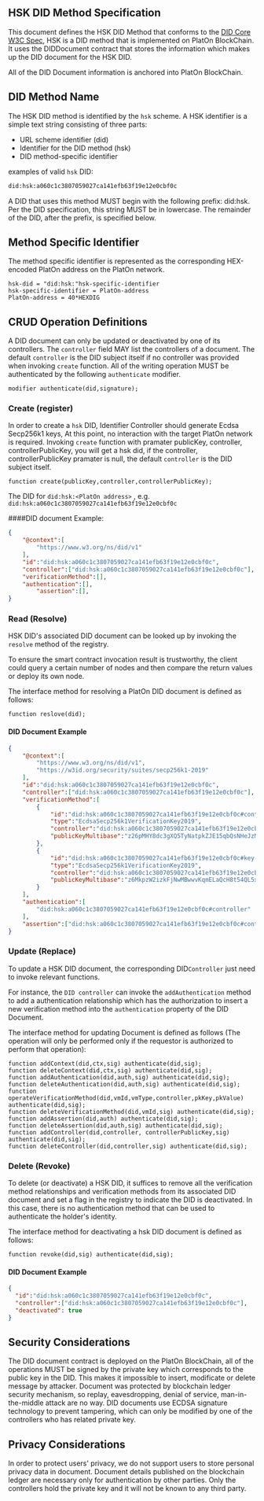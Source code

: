 ## HSK DID Method Specification

This document defines the HSK DID Method that conforms to the [DID Core W3C Spec](https://www.w3.org/TR/did-core), HSK is a DID method that is implemented on PlatOn BlockChain. It uses the DIDDocument contract that stores the information which makes up the DID document for the HSK DID. 

All of the DID Document information is anchored into PlatOn BlockChain. 

## DID Method Name

The HSK DID method is identified by the `hsk` scheme.  A HSK identifier is a simple text string consisting of three parts:

- URL scheme identifier (did)
- Identifier for the DID method (hsk)
- DID method-specific identifier

examples of valid `hsk` DID:

 ```txt
did:hsk:a060c1c3807059027ca141efb63f19e12e0cbf0c
 ```

A DID that uses this method MUST begin with the following prefix: did:hsk. Per the DID specification, this string MUST be in lowercase. The remainder of the DID, after the prefix, is specified below.



## Method Specific Identifier

The method specific identifier is represented as  the corresponding HEX-encoded PlatOn address on the PlatOn network.

```shell
hsk-did = "did:hsk:"hsk-specific-identifier
hsk-specific-identifier = PlatOn-address
PlatOn-address = 40*HEXDIG
```

## CRUD Operation Definitions

A DID document can only be updated or deactivated by one of its controllers. The `controller` field MAY list the controllers of a document. The default `controller` is the DID subject itself if no controller was provided when invoking `create` function. All of the writing operation MUST be authenticated by the following `authenticate` modifier.

```solidity
modifier authenticate(did,signature);
```

### Create (register)

In order to create a `hsk` DID, Identifier Controller should generate Ecdsa Secp256k1 keys,  At this point, no interaction with the target PlatOn network is required. Invoking `create` function with pramater publicKey, controller, controllerPublicKey, you will get a hsk did, if the controller, controllerPublicKey pramater is null, the default `controller` is the DID subject itself.

```solidity
function create(publicKey,controller,controllerPublicKey);
```

The DID  for  `did:hsk:<PlatOn address>` , e.g. `did:hsk:a060c1c3807059027ca141efb63f19e12e0cbf0c`

####DID document Example:

```json
{
    "@context":[
        "https://www.w3.org/ns/did/v1"
    ],
    "id":"did:hsk:a060c1c3807059027ca141efb63f19e12e0cbf0c",
    "controller":["did:hsk:a060c1c3807059027ca141efb63f19e12e0cbf0c"],
    "verificationMethod":[],
    "authentication":[],
		"assertion":[],
}
```

### Read (Resolve)

HSK DID's associated DID document can be looked up by invoking the `resolve` method of the registry.

To ensure the smart contract invocation result is trustworthy, the client could query a certain number of nodes and then compare the return values or deploy its own node.

The interface method for resolving a PlatOn DID document is defined as follows:

```solidity
function reslove(did);
```

#### DID Document Example

```json
{
    "@context":[
        "https://www.w3.org/ns/did/v1",
        "https://w3id.org/security/suites/secp256k1-2019"
    ],
    "id":"did:hsk:a060c1c3807059027ca141efb63f19e12e0cbf0c",
    "controller":["did:hsk:a060c1c3807059027ca141efb63f19e12e0cbf0c"],
    "verificationMethod":[
        {
            "id":"did:hsk:a060c1c3807059027ca141efb63f19e12e0cbf0c#controller",
            "type":"EcdsaSecp256k1VerificationKey2019",
            "controller":"did:hsk:a060c1c3807059027ca141efb63f19e12e0cbf0c",
            "publicKeyMultibase":"z26pMHY8dc3gXQ5TyNatpkZJE15qbQsNHeJzMkWrBaWZivgA14bYgCnGwbzPjVHSPoUBA4EQvdoAMwLSmD3LhBmKh"
        },
        {
            "id":"did:hsk:a060c1c3807059027ca141efb63f19e12e0cbf0c#key-1",
            "type":"EcdsaSecp256k1VerificationKey2019",
            "controller":"did:hsk:a060c1c3807059027ca141efb63f19e12e0cbfvv",
            "publicKeyMultibase":"z6MkpzW2izkFjNwMBwwvKqmELaQcH8t54QL5xmBdJg9Xh1y4"
        }
    ],
    "authentication":[
        "did:hsk:a060c1c3807059027ca141efb63f19e12e0cbf0c#controller"
    ],
    "assertion":["did:hsk:a060c1c3807059027ca141efb63f19e12e0cbf0c#controller"],
}
```

### Update (Replace)

To update a HSK DID document, the corresponding DID`Controller` just need to invoke relevant functions.

For instance, the  `DID controller` can invoke the `addAuthentication` method to add a authentication relationship which has the authorization to insert a new verification method into the `authentication` property of the DID Document.

The interface method for updating Document is defined as follows (The operation will only be performed only if the requestor is authorized to perform that operation):

```solidity
function addContext(did,ctx,sig) authenticate(did,sig);
function deleteContext(did,ctx,sig) authenticate(did,sig);
function addAuthentication(did,auth,sig) authenticate(did,sig);
function deleteAuthentication(did,auth,sig) authenticate(did,sig);
function operateVerificationMethod(did,vmId,vmType,controller,pkKey,pkValue) authenticate(did,sig);
function deleteVerificationMethod(did,vmId,sig) authenticate(did,sig);
function addAssertion(did,auth) authenticate(did,sig);
function deleteAssertion(did,auth,sig) authenticate(did,sig);
function addController(did,controller, controllerPublicKey,sig) authenticate(did,sig);
function deleteController(did,controller,sig) authenticate(did,sig);
```

### Delete (Revoke)

To delete (or deactivate) a HSK DID, it suffices to remove all the verification method relationships and verification methods from its associated DID document and set a flag in the registry to indicate the DID is deactivated. In this case, there is no authentication method that can be used to authenticate the holder's identity.

The interface method for deactivating a hsk DID document is defined as follows:

```solidity
function revoke(did,sig) authenticate(did,sig);
```

#### DID Document Example

```json
{
  "id":"did:hsk:a060c1c3807059027ca141efb63f19e12e0cbf0c",
  "controller":["did:hsk:a060c1c3807059027ca141efb63f19e12e0cbf0c"],
  "deactivated": true
}
```

## Security Considerations

The DID document contract is deployed on the PlatOn BlockChain, all of the operations MUST be signed by the private key which corresponds to the public key in the DID. This makes it impossible to insert, modificate or delete message by attacker. Document was protected by blockchain ledger security mechanism, so replay, eavesdropping, denial of service, man-in-the-middle attack are no way. DID documents use ECDSA signature technology to prevent tampering, which can only be modified by one of the controllers who has related private key.

## Privacy Considerations

In order to protect users' privacy,  we do not support users to store personal privacy data in document. Document details published on the blockchain ledger are necessary only for authentication by other parties. Only the controllers hold the private key and it will not be known to any third party.
